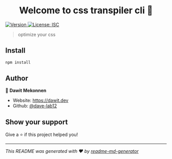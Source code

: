 <h1 align="center">Welcome to css transpiler cli 👋</h1>
<p>
  <a href="https://www.npmjs.com/package/css transpiler cli" target="_blank">
    <img alt="Version" src="https://img.shields.io/npm/v/css transpiler cli.svg">
  </a>
  <a href="#" target="_blank">
    <img alt="License: ISC" src="https://img.shields.io/badge/License-ISC-yellow.svg" />
  </a>
</p>

> optimize your css 

## Install

```sh
npm install
```

## Author

👤 **Dawit Mekonnen**

* Website: https://dawit.dev
* Github: [@dave-lab12](https://github.com/dave-lab12)

## Show your support

Give a ⭐️ if this project helped you!

***
_This README was generated with ❤️ by [readme-md-generator](https://github.com/kefranabg/readme-md-generator)_